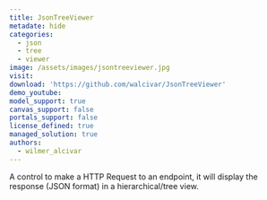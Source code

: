 ```yaml
---
title: JsonTreeViewer
metadate: hide
categories:
  - json
  - tree
  - viewer
image: /assets/images/jsontreeviewer.jpg
visit: 
download: 'https://github.com/walcivar/JsonTreeViewer'
demo_youtube: 
model_support: true
canvas_support: false
portals_support: false
license_defined: true
managed_solution: true
authors:
  - wilmer_alcivar
---
```

A control to make a HTTP Request to an endpoint, it will display the response (JSON format) in a hierarchical/tree view.
